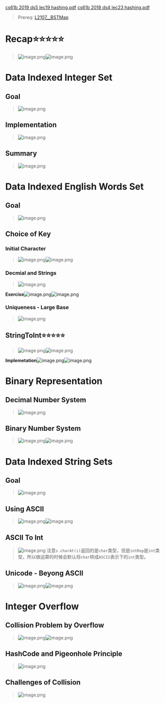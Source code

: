 [cs61b 2019 ds5 lec19 hashing.pdf](https://www.yuque.com/attachments/yuque/0/2023/pdf/12393765/1676200887582-01689eb9-ff90-430c-b3f6-44d5dbaf794d.pdf)
[cs61b 2018 ds4 lec23 hashing.pdf](https://www.yuque.com/attachments/yuque/0/2023/pdf/12393765/1676775744779-3ce9e424-b533-4325-abf7-69d9ccc9a10d.pdf)
> Prereq: [L2107__BSTMap](../8_Balanced_Search_Trees/L2107__BSTMap.md)


# Recap⭐⭐⭐⭐⭐
> ![image.png](Data_Indexed_Set.assets/20230302_0956088226.png)![image.png](Data_Indexed_Set.assets/20230302_0956087892.png)


# Data Indexed Integer Set
## Goal
> ![image.png](Data_Indexed_Set.assets/20230302_0956098606.png)


## Implementation
> ![image.png](Data_Indexed_Set.assets/20230302_0956094687.png)



## Summary
> ![image.png](Data_Indexed_Set.assets/20230302_0956092598.png)



# Data Indexed English Words Set
## Goal
> ![image.png](Data_Indexed_Set.assets/20230302_0956097747.png)



## Choice of Key
### Initial Character
> ![image.png](Data_Indexed_Set.assets/20230302_0956104371.png)![image.png](Data_Indexed_Set.assets/20230302_0956105085.png)



### Decmial and Strings
> ![image.png](Data_Indexed_Set.assets/20230302_0956101819.png)

**Exercise**![image.png](Data_Indexed_Set.assets/20230302_0956104710.png)![image.png](Data_Indexed_Set.assets/20230302_0956104281.png)

### Uniqueness - Large Base
> ![image.png](Data_Indexed_Set.assets/20230302_0956108184.png)


## StringToInt⭐⭐⭐⭐⭐
> ![image.png](Data_Indexed_Set.assets/20230302_0956107404.png)![image.png](Data_Indexed_Set.assets/20230302_0956108394.png)

**Implemetation**![image.png](Data_Indexed_Set.assets/20230302_0956108508.png)![image.png](Data_Indexed_Set.assets/20230302_0956118467.png)



# Binary Representation
## Decimal Number System
> ![image.png](Data_Indexed_Set.assets/20230302_0956119836.png)




## Binary Number System
> ![image.png](Data_Indexed_Set.assets/20230302_0956116333.png)![image.png](Data_Indexed_Set.assets/20230302_0956116823.png)





# Data Indexed String Sets
## Goal
> ![image.png](Data_Indexed_Set.assets/20230302_0956114543.png)


## Using ASCII
> ![image.png](Data_Indexed_Set.assets/20230302_0956111851.png)![image.png](Data_Indexed_Set.assets/20230302_0956117623.png)


## ASCII To Int
> ![image.png](Data_Indexed_Set.assets/20230302_0956115135.png)
> 注意`s.charAt(i)`返回的是`char`类型，但是`intRep`是`int`类型，所以做运算的时候会默认将`char`转成`ASCII`表示下的`int`类型。



## Unicode - Beyong ASCII
> ![image.png](Data_Indexed_Set.assets/20230302_0956123086.png)![image.png](Data_Indexed_Set.assets/20230302_0956124758.png)



# Integer Overflow
## Collision Problem by Overflow
> ![image.png](Data_Indexed_Set.assets/20230302_0956124425.png)![image.png](Data_Indexed_Set.assets/20230302_0956122634.png)



## HashCode and Pigeonhole Principle
> ![image.png](Data_Indexed_Set.assets/20230302_0956125497.png)



## Challenges of Collision
> ![image.png](Data_Indexed_Set.assets/20230302_0956122363.png)


